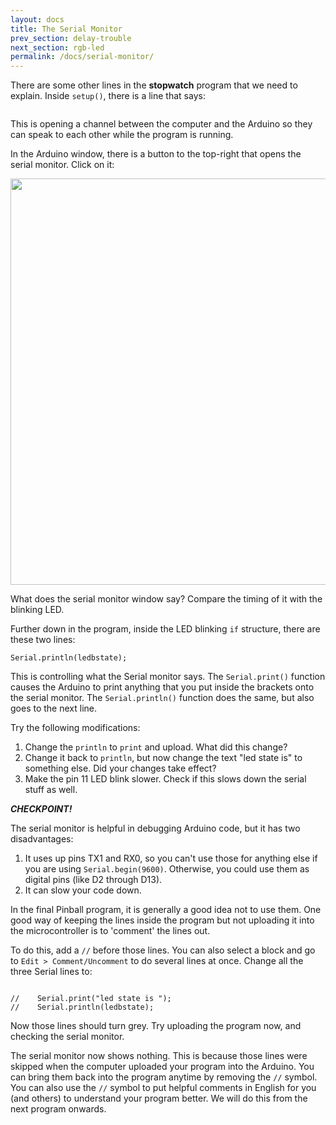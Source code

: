 ```yaml
---
layout: docs
title: The Serial Monitor
prev_section: delay-trouble
next_section: rgb-led
permalink: /docs/serial-monitor/
---
```


There are some other lines in the **stopwatch** program that we need to explain. Inside ```setup()```, there is a line that says:

```Serial.begin(9600);
```

This is opening a channel between the computer and the Arduino so they can speak to each other while the program is running.

In the Arduino window, there is a button to the top-right that opens the serial monitor. Click on it:

<img src="{{ site.baseurl }}/img/serial-monitor.png" style="width: 650px"/>

What does the  serial monitor window say? Compare the timing of it
with the blinking LED.

Further down in the program, inside the LED blinking ```if``` structure,
there are these two lines:

```Serial.print("led state is ");
Serial.println(ledbstate);
```

This is controlling what the Serial monitor says.  The ```Serial.print()``` function causes the Arduino to print anything that you put inside the brackets onto the serial monitor.  The ```Serial.println()``` function does the same, but also goes to the next line. 

Try the following modifications:

1. Change the ```println``` to ```print``` and upload. What did this change?
2. Change it back to ```println```, but now change the text "led state is" to something else. Did your changes take effect?
3. Make the pin 11 LED blink slower. Check if this slows down the
serial stuff as well.

**_CHECKPOINT!_**

The serial monitor is helpful in debugging Arduino code, but it has
two disadvantages:

1. It uses up pins TX1 and RX0, so you can't use those for anything else
if you are using ```Serial.begin(9600)```. Otherwise, you could use them as digital pins (like D2 through D13). 
2. It can slow your code down.

In the final Pinball program, it is generally a good idea not to use
them. One good way of keeping the lines inside the program but not
uploading it into the microcontroller is to 'comment' the lines out.

To do this, add a ```//``` before those lines. You can also select a block and go to ```Edit > Comment/Uncomment``` to do several lines at once. Change all the three Serial lines to:

```//    Serial.begin(9600);

//    Serial.print("led state is ");
//    Serial.println(ledbstate);
```

Now those lines should turn grey. Try uploading the program now, and
checking the serial monitor.

The serial monitor now shows nothing. This is because those lines were skipped when the computer uploaded your program into the Arduino. You can bring them back into the program anytime by removing the ```//``` symbol. You can also use the ```//``` symbol to put helpful comments in English for you (and others) to understand your program better. We will do this from the next program onwards.

